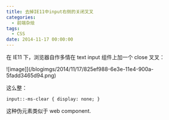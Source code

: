 ```yaml
---
title: 去掉IE11中input右侧的关闭叉叉
categories:
  - 前端杂烩
tags:
  - CSS
date: 2014-11-17 00:00:00
---
```



在 IE11 下，浏览器自作多情在 text input 组件上加一个 close 叉叉：

![image]](/blogimgs/2014/11/17/825ef988-6e3e-11e4-900a-5fadd3465d94.png)<!--<source src="//cloud.githubusercontent.com/assets/2698003/5064209/825ef988-6e3e-11e4-900a-5fadd3465d94.png">-->

这么整：

    input::-ms-clear { display: none; } 
    
这种伪元素类似于 web component.
